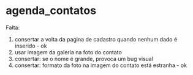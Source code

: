 # agenda_contatos

Falta:
1. consertar a volta da pagina de cadastro quando nenhum dado é inserido - ok
2. usar imagem da galeria na foto do contato
3. consertar: se o nome é grande, provoca um bug visual
4. consertar: formato da foto na imagem do contato está estranha - ok




